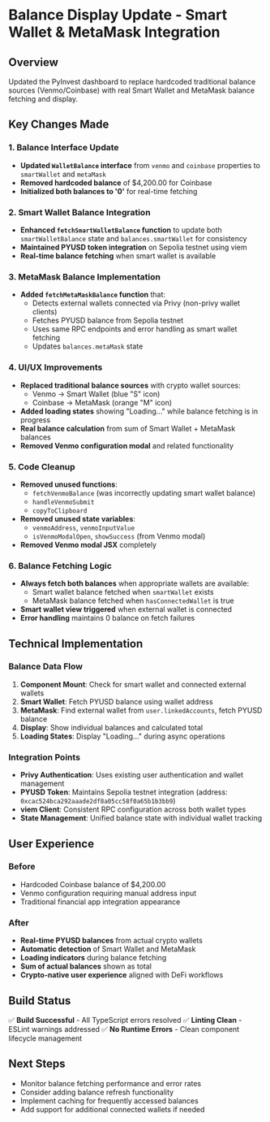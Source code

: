 # Balance Display Update - Smart Wallet & MetaMask Integration

## Overview

Updated the PyInvest dashboard to replace hardcoded traditional balance sources (Venmo/Coinbase) with real Smart Wallet and MetaMask balance fetching and display.

## Key Changes Made

### 1. Balance Interface Update

- **Updated `WalletBalance` interface** from `venmo` and `coinbase` properties to `smartWallet` and `metaMask`
- **Removed hardcoded balance** of $4,200.00 for Coinbase
- **Initialized both balances to '0'** for real-time fetching

### 2. Smart Wallet Balance Integration

- **Enhanced `fetchSmartWalletBalance` function** to update both `smartWalletBalance` state and `balances.smartWallet` for consistency
- **Maintained PYUSD token integration** on Sepolia testnet using viem
- **Real-time balance fetching** when smart wallet is available

### 3. MetaMask Balance Implementation

- **Added `fetchMetaMaskBalance` function** that:
  - Detects external wallets connected via Privy (non-privy wallet clients)
  - Fetches PYUSD balance from Sepolia testnet
  - Uses same RPC endpoints and error handling as smart wallet fetching
  - Updates `balances.metaMask` state

### 4. UI/UX Improvements

- **Replaced traditional balance sources** with crypto wallet sources:
  - Venmo → Smart Wallet (blue "S" icon)
  - Coinbase → MetaMask (orange "M" icon)
- **Added loading states** showing "Loading..." while balance fetching is in progress
- **Real balance calculation** from sum of Smart Wallet + MetaMask balances
- **Removed Venmo configuration modal** and related functionality

### 5. Code Cleanup

- **Removed unused functions**:
  - `fetchVenmoBalance` (was incorrectly updating smart wallet balance)
  - `handleVenmoSubmit`
  - `copyToClipboard`
- **Removed unused state variables**:
  - `venmoAddress`, `venmoInputValue`
  - `isVenmoModalOpen`, `showSuccess` (from Venmo modal)
- **Removed Venmo modal JSX** completely

### 6. Balance Fetching Logic

- **Always fetch both balances** when appropriate wallets are available:
  - Smart wallet balance fetched when `smartWallet` exists
  - MetaMask balance fetched when `hasConnectedWallet` is true
- **Smart wallet view triggered** when external wallet is connected
- **Error handling** maintains 0 balance on fetch failures

## Technical Implementation

### Balance Data Flow

1. **Component Mount**: Check for smart wallet and connected external wallets
2. **Smart Wallet**: Fetch PYUSD balance using wallet address
3. **MetaMask**: Find external wallet from `user.linkedAccounts`, fetch PYUSD balance
4. **Display**: Show individual balances and calculated total
5. **Loading States**: Display "Loading..." during async operations

### Integration Points

- **Privy Authentication**: Uses existing user authentication and wallet management
- **PYUSD Token**: Maintains Sepolia testnet integration (address: `0xcac524bca292aaade2df8a05cc58f0a65b1b3bb9`)
- **viem Client**: Consistent RPC configuration across both wallet types
- **State Management**: Unified balance state with individual wallet tracking

## User Experience

### Before

- Hardcoded Coinbase balance of $4,200.00
- Venmo configuration requiring manual address input
- Traditional financial app integration appearance

### After

- **Real-time PYUSD balances** from actual crypto wallets
- **Automatic detection** of Smart Wallet and MetaMask
- **Loading indicators** during balance fetching
- **Sum of actual balances** shown as total
- **Crypto-native user experience** aligned with DeFi workflows

## Build Status

✅ **Build Successful** - All TypeScript errors resolved
✅ **Linting Clean** - ESLint warnings addressed
✅ **No Runtime Errors** - Clean component lifecycle management

## Next Steps

- Monitor balance fetching performance and error rates
- Consider adding balance refresh functionality
- Implement caching for frequently accessed balances
- Add support for additional connected wallets if needed
